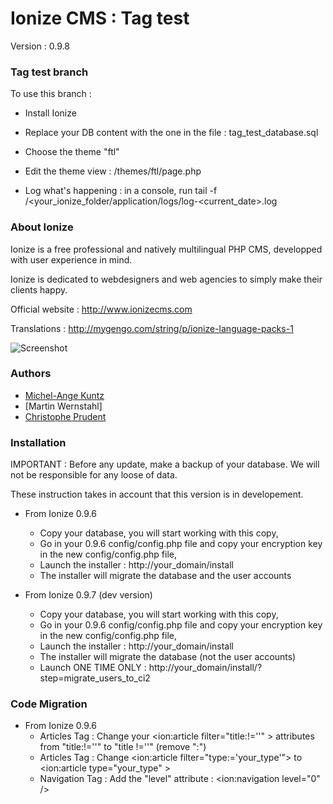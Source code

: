 Ionize CMS : Tag test
=======================

Version : 0.9.8

### Tag test branch

To use this branch :

* Install Ionize
* Replace your DB content with the one in the file : tag_test_database.sql
* Choose the theme "ftl"
* Edit the theme view : /themes/ftl/page.php

* Log what's happening : in a console, run tail -f /<your_ionize_folder/application/logs/log-<current_date>.log



### About Ionize

Ionize is a free professional and natively multilingual PHP CMS, developped with user experience in mind.

Ionize is dedicated to webdesigners and web agencies to simply make their clients happy.

Official website : http://www.ionizecms.com

Translations : http://mygengo.com/string/p/ionize-language-packs-1

![Screenshot](https://github.com/ionize/ionize/raw/master/files/screenshot_ionize_dashboard.jpg)

### Authors

* [Michel-Ange Kuntz](http://www.partikule.net)
* [Martin Wernstahl]
* [Christophe Prudent](http://www.toopixel.ch)

### Installation

IMPORTANT : Before any update, make a backup of your database.
We will not be responsible for any loose of data.

These instruction takes in account that this version is in developement.

* From Ionize 0.9.6
  * Copy your database, you will start working with this copy,
  * Go in your 0.9.6 config/config.php file and copy your encryption key in the new config/config.php file,
  * Launch the installer : http://your_domain/install
  * The installer will migrate the database and the user accounts
  
* From Ionize 0.9.7 (dev version)
  * Copy your database, you will start working with this copy,
  * Go in your 0.9.6 config/config.php file and copy your encryption key in the new config/config.php file,
  * Launch the installer : http://your_domain/install
  * The installer will migrate the database (not the user accounts)
  * Launch ONE TIME ONLY : http://your_domain/install/?step=migrate_users_to_ci2
  

### Code Migration

* From Ionize 0.9.6
  * Articles Tag : Change your <ion:article filter="title:!=''" > attributes from "title:!=''" to "title !=''" (remove ":")
  * Articles Tag : Change <ion:article filter="type:='your_type'"> to  <ion:article type="your_type" >
  * Navigation Tag : Add the "level" attribute : <ion:navigation level="0" />